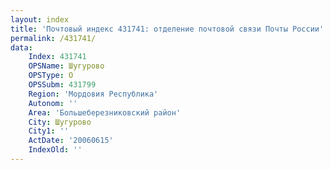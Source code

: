 ```yaml
---
layout: index
title: 'Почтовый индекс 431741: отделение почтовой связи Почты России'
permalink: /431741/
data:
    Index: 431741
    OPSName: Шугурово
    OPSType: О
    OPSSubm: 431799
    Region: 'Мордовия Республика'
    Autonom: ''
    Area: 'Большеберезниковский район'
    City: Шугурово
    City1: ''
    ActDate: '20060615'
    IndexOld: ''
---
```

